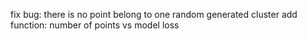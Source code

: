 fix bug: there is no point belong to one random generated cluster
add function: number of points vs model loss
